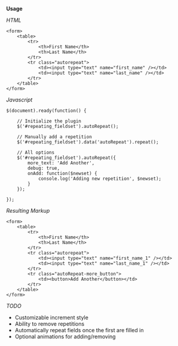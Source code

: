 **Usage**

*HTML*

	<form>
		<table>
			<tr>
				<th>First Name</th>
				<th>Last Name</th>
			</tr>
			<tr class="autorepeat">
				<td><input type="text" name="first_name" /></td>
				<td><input type="text" name="last_name" /></td>
			</tr>
		</table>
	</form>


*Javascript*

	$(document).ready(function() {
	    
	    // Initialize the plugin
	    $('#repeating_fieldset').autoRepeat();
    
	    // Manually add a repetition
	    $('#repeating_fieldset').data('autoRepeat').repeat();
    
	    // All options
	    $('#repeating_fieldset').autoRepeat({
	    	more_text: 'Add Another',
			debug: true,
			onAdd: function($newset) {
				console.log('Adding new repetition', $newset);
			}
	    });
	     
	});


*Resulting Markup*

	<form>
		<table>
			<tr>
				<th>First Name</th>
				<th>Last Name</th>
			</tr>
			<tr class="autorepeat">
				<td><input type="text" name="first_name_1" /></td>
				<td><input type="text" name="last_name_1" /></td>
			</tr>
			<tr class="autoRepeat-more_button">
				<td><button>Add Another</button></td>
			</tr>
		</table>
	</form>


*TODO*

 - Customizable increment style
 - Ability to remove repetitions
 - Automatically repeat fields once the first are filled in
 - Optional animations for adding/removing





